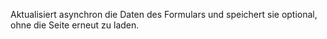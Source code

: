 Aktualisiert asynchron die Daten des Formulars und speichert sie optional, ohne die Seite erneut zu laden.